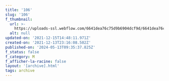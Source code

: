 ```yaml
---
title: '106'
slug: '106'
f_thumbnail:
  url: >-
    https://uploads-ssl.webflow.com/6641dea76c75d9b6904dcf9d/6641dea76c75d9b6904dd253_106.jpg
  alt: null
updated-on: '2021-12-15T14:48:11.971Z'
created-on: '2021-12-13T23:16:08.502Z'
published-on: '2024-05-13T09:35:37.825Z'
f_status: false
f_category: M
f_afficher-la-racine: false
layout: '[archive].html'
tags: archive
---
```



